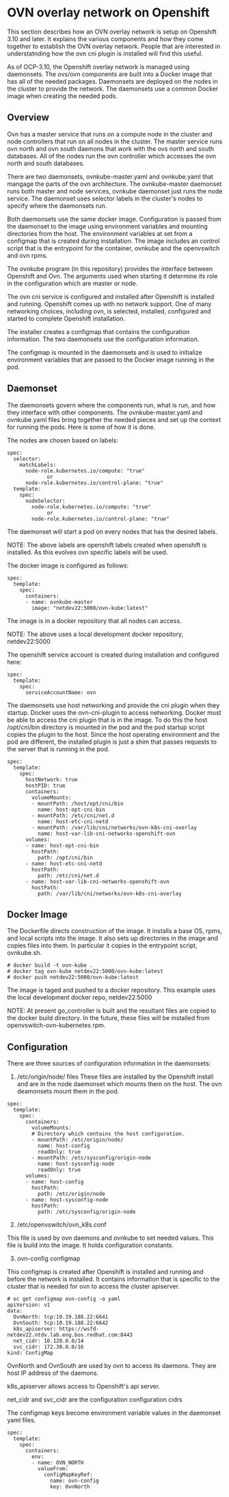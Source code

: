 # OVN overlay network on Openshift

This section describes how an OVN overlay network is setup on Openshift 3.10 and later.
It explains the various components and how they come together to establish the OVN overlay network.
People that are interested in understatnding how the ovn cni plugin is installed will find this useful.

As of OCP-3.10, the Openshift overlay network is managed using daemonsets. The ovs/ovn components are
built into a Docker image that has all of the needed packages. Daemonsets are deployed on the nodes
in the cluster to provide the network. The daemonsets use a common Docker image when creating the needed pods.

## Overview

Ovn has a master service that runs on a compute node in the cluster and node controllers
that run on all nodes in the cluster. The master service runs ovn north and ovn south
daemons that work with the ovs north and south databases. All of the nodes run the ovn controller
which accesses the ovn north and south databases.

There are two daemonsets, ovnkube-master.yaml and ovnkube.yaml that mangage the parts of
the ovn architecture. The ovnkube-master daemonset runs both master and node services, ovnkube
daemonset just runs the node service. The daemonset uses selector labels in the cluster's
nodes to specify where the daemonsets run.

Both daemonsets use the same docker image. Configuration is passed from the daemonset to the
image using environment variables and mounting directories from the host. The environment
variables at set from a configmap that is created during installation. The image includes
an control script that is the entrypoint for the container, ovnkube and the openvswitch and
ovn rpms.

The ovnkube program (in this repository) provides the interface between Openshift and Ovn.
The arguments used when starting it determine its role in the configuration which are master
or node.

The ovn cni service is configured and installed after Openshift is installed and running.
Openshift comes up with no network support. One of many networking choices, including ovn,
is selected, installed, configured and started to complete Openshift installation.

The installer creates a configmap that contains the configuration information. The two daemonsets
use the configuration information.

The configmap is mounted in the daemonsets and is used to initialize environment variables that
are passed to the Docker image running in the pod.

## Daemonset

The daemonsets govern where the components run, what is run, and how they interface with other components.
The ovnkube-master.yaml and ovnkube.yaml files bring together the needed pieces and set up the context
for running the pods. Here is some of how it is done.

The nodes are chosen based on labels:

```
spec:
  selector:
    matchLabels:
      node-role.kubernetes.io/compute: "true"
             or
      node-role.kubernetes.io/control-plane: "true"
  template:
    spec:
      nodeSelector:
        node-role.kubernetes.io/compute: "true"
             or
        node-role.kubernetes.io/control-plane: "true"

```
The daemonset will start a pod on every nodes that has the desired labels.

NOTE: The above labels are openshift labels created when openshift is installed.
As this evolves ovn specific labels will be used.

The docker image is configured as follows:
```
spec:
  template:
    spec:
      containers:
      - name: ovnkube-master
        image: "netdev22:5000/ovn-kube:latest"
```
The image is in a docker repository that all nodes can access.

NOTE: The above uses a local development docker repository, netdev22:5000

The openshift service account is created during installation and configured here:
```
spec:
  template:
    spec:
      serviceAccountName: ovn
```

The daemonsets use host networking and provide the cni plugin when they startup.
Docker uses the ovn-cni-plugin to access networking. Docker must be able to access the cni
plugin that is in the image. To do this the host /opt/cni/bin directory
is mounted in the pod and the pod startup script copies the plugin to the host.
Since the host operating environment and the pod are different, the installed
plugin is just a shim that passes requests to the server that is running in the pod.

```
spec:
  template:
    spec:
      hostNetwork: true
      hostPID: true
      containers:
        volumeMounts:
        - mountPath: /host/opt/cni/bin
          name: host-opt-cni-bin
        - mountPath: /etc/cni/net.d
          name: host-etc-cni-netd
        - mountPath: /var/lib/cni/networks/ovn-k8s-cni-overlay
          name: host-var-lib-cni-networks-openshift-ovn
      volumes:
      - name: host-opt-cni-bin
        hostPath:
          path: /opt/cni/bin
      - name: host-etc-cni-netd
        hostPath:
          path: /etc/cni/net.d
      - name: host-var-lib-cni-networks-openshift-ovn
        hostPath:
          path: /var/lib/cni/networks/ovn-k8s-cni-overlay
```

## Docker Image

The Dockerfile directs construction of the image. It installs a base OS, rpms,
and local scripts into the image. It also sets up directories in the image and
copies files into them.  In particular it copies in the entrypoint script, ovnkube.sh.

```
# docker build -t ovn-kube .
# docker tag ovn-kube netdev22:5000/ovn-kube:latest
# docker push netdev22:5000/ovn-kube:latest
```
The image is taged and pushed to a docker repository. This example uses the
local development docker repo, netdev22:5000

NOTE: At present go_controller is built and the resultant files are copied
to the docker build directory. In the future, these files will be installed
from openvswitch-ovn-kubernetes rpm.


## Configuration

There are three sources of configuration information in the daemonsets:

1. /etc/origin/node/ files
These files are installed by the Openshift install and are in the node daemonset
which mounts them on the host. The ovn deamonsets mount them in the pod.

```
spec:
  template:
    spec:
      containers:
        volumeMounts:
        # Directory which contains the host configuration.
        - mountPath: /etc/origin/node/
          name: host-config
          readOnly: true
        - mountPath: /etc/sysconfig/origin-node
          name: host-sysconfig-node
          readOnly: true
      volumes:
      - name: host-config
        hostPath:
          path: /etc/origin/node
      - name: host-sysconfig-node
        hostPath:
          path: /etc/sysconfig/origin-node
```

2. /etc/openvswitch/ovn_k8s.conf

This file is used by ovn daemons and ovnkube to set needed values.
This file is build into the image. It holds configuration constants.

3. ovn-config configmap

This configmap is created after Openshift is installed and running and before
the network is installed. It contains information that is specific to the cluster
that is needed for ovn to access the cluster apiserver.

```
# oc get configmap ovn-config -o yaml
apiVersion: v1
data:
  OvnNorth: tcp:10.19.188.22:6641
  OvnSouth: tcp:10.19.188.22:6642
  k8s_apiserver: https://wsfd-netdev22.ntdv.lab.eng.bos.redhat.com:8443
  net_cidr: 10.128.0.0/14
  svc_cidr: 172.30.0.0/16
kind: ConfigMap
```
OvnNorth and OvnSouth are used by ovn to access its daemons. They are host IP address of the daemons.

k8s_apiserver allows access to Openshift's api server.

net_cidr and svc_cidr are the configuration configuration cidrs

The configmap keys become environment variable values in the daemonset yaml files.

```
spec:
  template:
    spec:
      containers:
        env:
        - name: OVN_NORTH
          valueFrom:
            configMapKeyRef:
              name: ovn-config
              key: OvnNorth
```

